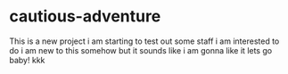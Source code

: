 # cautious-adventure
This is a new project i am starting to test out some staff i am interested to do
i am new to this somehow
but it sounds like i am gonna like it
lets go baby!
kkk
